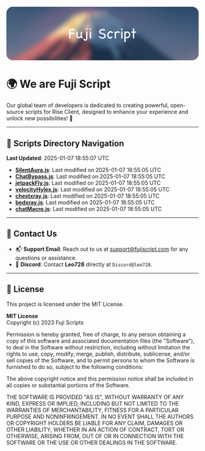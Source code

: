 ![Banner](.github/b.webp)

# 🌍 **We are Fuji Script**

Our global team of developers is dedicated to creating powerful, open-source scripts for Rise Client, designed to enhance your experience and unlock new possibilities! 🌟

---
<!-- SCRIPTS_NAVIGATION_START -->
## 📂 **Scripts Directory Navigation**

**Last Updated**: 2025-01-07 18:55:07 UTC

- **[SilentAura.js](scripts/SilentAura.js)**: Last modified on 2025-01-07 18:55:05 UTC
- **[ChatBypass.js](scripts/ChatBypass.js)**: Last modified on 2025-01-07 18:55:05 UTC
- **[jetpackFly.js](scripts/jetpackFly.js)**: Last modified on 2025-01-07 18:55:05 UTC
- **[velocityHylex.js](scripts/velocityHylex.js)**: Last modified on 2025-01-07 18:55:05 UTC
- **[chestxray.js](scripts/chestxray.js)**: Last modified on 2025-01-07 18:55:05 UTC
- **[bedxray.js](scripts/bedxray.js)**: Last modified on 2025-01-07 18:55:05 UTC
- **[chatMacro.js](scripts/chatMacro.js)**: Last modified on 2025-01-07 18:55:05 UTC

<!-- SCRIPTS_NAVIGATION_END -->

---

## 💬 **Contact Us**  
- 📬 **Support Email**: Reach out to us at [support@fujiscript.com](mailto:support@fujiscript.com) for any questions or assistance.  
- 💬 **Discord**: Contact **Leo728** directly at `Discord@leo728`.

---

## 📜 **License**

This project is licensed under the MIT License.  

**MIT License**  
Copyright (c) 2023 Fuji Scripts  

Permission is hereby granted, free of charge, to any person obtaining a copy of this software and associated documentation files (the "Software"), to deal in the Software without restriction, including without limitation the rights to use, copy, modify, merge, publish, distribute, sublicense, and/or sell copies of the Software, and to permit persons to whom the Software is furnished to do so, subject to the following conditions:  

The above copyright notice and this permission notice shall be included in all copies or substantial portions of the Software.  

THE SOFTWARE IS PROVIDED "AS IS", WITHOUT WARRANTY OF ANY KIND, EXPRESS OR IMPLIED, INCLUDING BUT NOT LIMITED TO THE WARRANTIES OF MERCHANTABILITY, FITNESS FOR A PARTICULAR PURPOSE AND NONINFRINGEMENT. IN NO EVENT SHALL THE AUTHORS OR COPYRIGHT HOLDERS BE LIABLE FOR ANY CLAIM, DAMAGES OR OTHER LIABILITY, WHETHER IN AN ACTION OF CONTRACT, TORT OR OTHERWISE, ARISING FROM, OUT OF OR IN CONNECTION WITH THE SOFTWARE OR THE USE OR OTHER DEALINGS IN THE SOFTWARE.  
